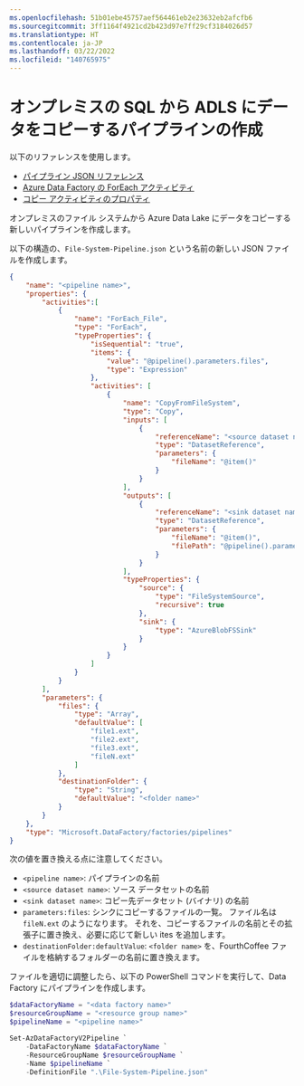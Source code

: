 ```yaml
---
ms.openlocfilehash: 51b01ebe45757aef564461eb2e23632eb2afcfb6
ms.sourcegitcommit: 3ff1164f4921cd2b423d97e7ff29cf3184026d57
ms.translationtype: HT
ms.contentlocale: ja-JP
ms.lasthandoff: 03/22/2022
ms.locfileid: "140765975"
---
```

# <a name="creating-the-pipeline-to-copy-data-from-on-prem-sql-to-adls"></a>オンプレミスの SQL から ADLS にデータをコピーするパイプラインの作成

以下のリファレンスを使用します。

- [パイプライン JSON リファレンス](https://docs.microsoft.com/en-us/azure/data-factory/concepts-pipelines-activities#pipeline-json)
- [Azure Data Factory の ForEach アクティビティ](https://docs.microsoft.com/en-us/azure/data-factory/control-flow-for-each-activity)
- [コピー アクティビティのプロパティ](https://docs.microsoft.com/en-us/azure/data-factory/connector-file-system#copy-activity-properties)

オンプレミスのファイル システムから Azure Data Lake にデータをコピーする新しいパイプラインを作成します。

以下の構造の、`File-System-Pipeline.json` という名前の新しい JSON ファイルを作成します。


```json
{
    "name": "<pipeline name>",
    "properties": {
        "activities":[
            {
                "name": "ForEach_File",
                "type": "ForEach",
                "typeProperties": {
                    "isSequential": "true",
                    "items": {
                        "value": "@pipeline().parameters.files",
                        "type": "Expression"
                    },
                    "activities": [
                        {
                            "name": "CopyFromFileSystem",
                            "type": "Copy",
                            "inputs": [
                                {
                                    "referenceName": "<source dataset name>",
                                    "type": "DatasetReference",
                                    "parameters": {
                                        "fileName": "@item()"
                                    }
                                }
                            ],
                            "outputs": [
                                {
                                    "referenceName": "<sink dataset name>",
                                    "type": "DatasetReference",
                                    "parameters": {
                                        "fileName": "@item()",
                                        "filePath": "@pipeline().parameters.destinationFolder"
                                    }
                                }
                            ],
                            "typeProperties": {
                                "source": {
                                    "type": "FileSystemSource",
                                    "recursive": true
                                },
                                "sink": {
                                    "type": "AzureBlobFSSink"
                                }
                            }
                        }
                    ]
                }
            }
        ],
        "parameters": {
            "files": {
                "type": "Array",
                "defaultValue": [
                    "file1.ext",
                    "file2.ext",
                    "file3.ext",
                    "fileN.ext"
                ]
            },
            "destinationFolder": {
                "type": "String",
                "defaultValue": "<folder name>"
            }
        }
    },
    "type": "Microsoft.DataFactory/factories/pipelines"
}
```

次の値を置き換える点に注意してください。

- `<pipeline name>`: パイプラインの名前
- `<source dataset name>`: ソース データセットの名前
- `<sink dataset name>`: コピー先データセット (バイナリ) の名前
- `parameters:files`: シンクにコピーするファイルの一覧。
ファイル名は `fileN.ext` のようになります。 それを、コピーするファイルの名前とその拡張子に置き換え、必要に応じて新しい ites を追加します。
- `destinationFolder:defaultValue`: `<folder name>` を、FourthCoffee ファイルを格納するフォルダーの名前に置き換えます。

ファイルを適切に調整したら、以下の PowerShell コマンドを実行して、Data Factory にパイプラインを作成します。

```powershell
$dataFactoryName = "<data factory name>"
$resourceGroupName = "<resource group name>"
$pipelineName = "<pipeline name>"

Set-AzDataFactoryV2Pipeline `
    -DataFactoryName $dataFactoryName `
    -ResourceGroupName $resourceGroupName `
    -Name $pipelineName `
    -DefinitionFile ".\File-System-Pipeline.json"
```
